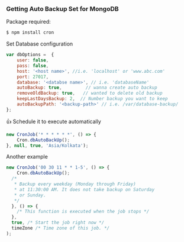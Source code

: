 ### Getting Auto Backup Set for MongoDB

Package required:

```javascript
$ npm install cron
```

Set Database configuration


```javascript
var dbOptions =  {
    user: false,
    pass: false,
    host: '<host name>', //i.e. 'localhost' or 'www.abc.com'
    port: 27017,
    database: '<databse name>', // i.e. 'databaseName'
    autoBackup: true,         // wanna create auto backup
    removeOldBackup: true,   // wanted to delete old backup
    keepLastDaysBackup: 2,  // Number backup you want to keep
    autoBackupPath: '<backup-path>' // i.e. /var/database-backup/
};
```

:+1: Schedule it to execute automatically

```javascript
new CronJob('* * * * * *', () => {
    Cron.dbAutoBackUp();
}, null, true, 'Asia/Kolkata');
```

Another example

```javascript
new CronJob('00 30 11 * * 1-5', () => {
	Cron.dbAutoBackUp();
  /*
   * Backup every weekday (Monday through Friday)
   * at 11:30:00 AM. It does not take backup on Saturday
   * or Sunday.
   */
  }, () => {
    /* This function is executed when the job stops */
  },
  true, /* Start the job right now */
  timeZone /* Time zone of this job. */
);
```

